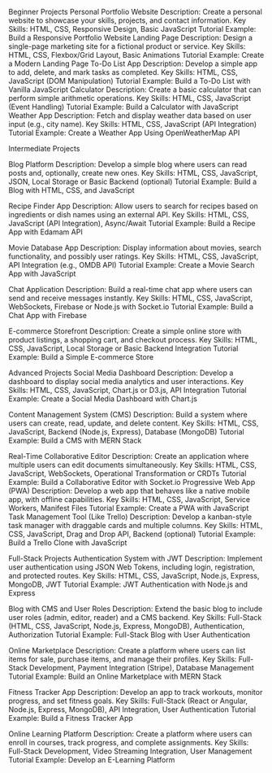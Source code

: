 Beginner Projects
Personal Portfolio Website
Description: Create a personal website to showcase your skills, projects, and contact information.
Key Skills: HTML, CSS, Responsive Design, Basic JavaScript
Tutorial Example: Build a Responsive Portfolio Website
Landing Page
Description: Design a single-page marketing site for a fictional product or service.
Key Skills: HTML, CSS, Flexbox/Grid Layout, Basic Animations
Tutorial Example: Create a Modern Landing Page
To-Do List App
Description: Develop a simple app to add, delete, and mark tasks as completed.
Key Skills: HTML, CSS, JavaScript (DOM Manipulation)
Tutorial Example: Build a To-Do List with Vanilla JavaScript
Calculator
Description: Create a basic calculator that can perform simple arithmetic operations.
Key Skills: HTML, CSS, JavaScript (Event Handling)
Tutorial Example: Build a Calculator with JavaScript
Weather App
Description: Fetch and display weather data based on user input (e.g., city name).
Key Skills: HTML, CSS, JavaScript (API Integration)
Tutorial Example: Create a Weather App Using OpenWeatherMap API



Intermediate Projects

Blog Platform
Description: Develop a simple blog where users can read posts and, optionally, create new ones.
Key Skills: HTML, CSS, JavaScript, JSON, Local Storage or Basic Backend (optional)
Tutorial Example: Build a Blog with HTML, CSS, and JavaScript

Recipe Finder App
Description: Allow users to search for recipes based on ingredients or dish names using an external API.
Key Skills: HTML, CSS, JavaScript (API Integration), Async/Await
Tutorial Example: Build a Recipe App with Edamam API

Movie Database App
Description: Display information about movies, search functionality, and possibly user ratings.
Key Skills: HTML, CSS, JavaScript, API Integration (e.g., OMDB API)
Tutorial Example: Create a Movie Search App with JavaScript

Chat Application
Description: Build a real-time chat app where users can send and receive messages instantly.
Key Skills: HTML, CSS, JavaScript, WebSockets, Firebase or Node.js with Socket.io
Tutorial Example: Build a Chat App with Firebase

E-commerce Storefront
Description: Create a simple online store with product listings, a shopping cart, and checkout process.
Key Skills: HTML, CSS, JavaScript, Local Storage or Basic Backend Integration
Tutorial Example: Build a Simple E-commerce Store



Advanced Projects
Social Media Dashboard
Description: Develop a dashboard to display social media analytics and user interactions.
Key Skills: HTML, CSS, JavaScript, Chart.js or D3.js, API Integration
Tutorial Example: Create a Social Media Dashboard with Chart.js


Content Management System (CMS)
Description: Build a system where users can create, read, update, and delete content.
Key Skills: HTML, CSS, JavaScript, Backend (Node.js, Express), Database (MongoDB)
Tutorial Example: Build a CMS with MERN Stack

Real-Time Collaborative Editor
Description: Create an application where multiple users can edit documents simultaneously.
Key Skills: HTML, CSS, JavaScript, WebSockets, Operational Transformation or CRDTs
Tutorial Example: Build a Collaborative Editor with Socket.io
Progressive Web App (PWA)
Description: Develop a web app that behaves like a native mobile app, with offline capabilities.
Key Skills: HTML, CSS, JavaScript, Service Workers, Manifest Files
Tutorial Example: Create a PWA with JavaScript
Task Management Tool (Like Trello)
Description: Develop a kanban-style task manager with draggable cards and multiple columns.
Key Skills: HTML, CSS, JavaScript, Drag and Drop API, Backend (optional)
Tutorial Example: Build a Trello Clone with JavaScript



Full-Stack Projects
Authentication System with JWT
Description: Implement user authentication using JSON Web Tokens, including login, registration, and protected routes.
Key Skills: HTML, CSS, JavaScript, Node.js, Express, MongoDB, JWT
Tutorial Example: JWT Authentication with Node.js and Express

Blog with CMS and User Roles
Description: Extend the basic blog to include user roles (admin, editor, reader) and a CMS backend.
Key Skills: Full-Stack (HTML, CSS, JavaScript, Node.js, Express, MongoDB), Authentication, Authorization
Tutorial Example: Full-Stack Blog with User Authentication

Online Marketplace
Description: Create a platform where users can list items for sale, purchase items, and manage their profiles.
Key Skills: Full-Stack Development, Payment Integration (Stripe), Database Management
Tutorial Example: Build an Online Marketplace with MERN Stack

Fitness Tracker App
Description: Develop an app to track workouts, monitor progress, and set fitness goals.
Key Skills: Full-Stack (React or Angular, Node.js, Express, MongoDB), API Integration, User Authentication
Tutorial Example: Build a Fitness Tracker App

Online Learning Platform
Description: Create a platform where users can enroll in courses, track progress, and complete assignments.
Key Skills: Full-Stack Development, Video Streaming Integration, User Management
Tutorial Example: Develop an E-Learning Platform